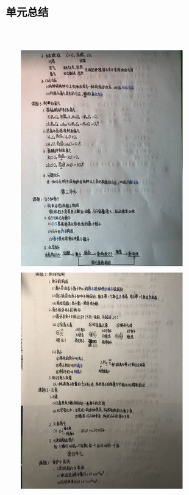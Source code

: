 # 单元总结

<figure><img src="https://cdn.staticaly.com/gh/clearng/fotobuffet-docs@master/ggg.5w5yu79z9io0.webp" alt=""><figcaption></figcaption></figure>

<figure><img src="https://cdn.staticaly.com/gh/clearng/fotobuffet-docs@master/hhh.449ujsroks20.webp" alt=""><figcaption></figcaption></figure>

<figure><img src="../.gitbook/assets/HEVJ89IOG)U&#x60;@[TBXJ6Q~4F.jpg" alt=""><figcaption></figcaption></figure>

<figure><img src="../.gitbook/assets/%6VW]GT$_4[D@QW&#x60;2}0N4)F.jpg" alt=""><figcaption></figcaption></figure>

<figure><img src="[../.gitbook/assets/HEVJ89IOG)U%60@[TBXJ6Q~4F.jpg](https:/cdn.staticaly.com/gh/clearng/klyme-api-img@main/qqq.34ngbmx63gg0.webp)" alt=""><figcaption></figcaption></figure>
